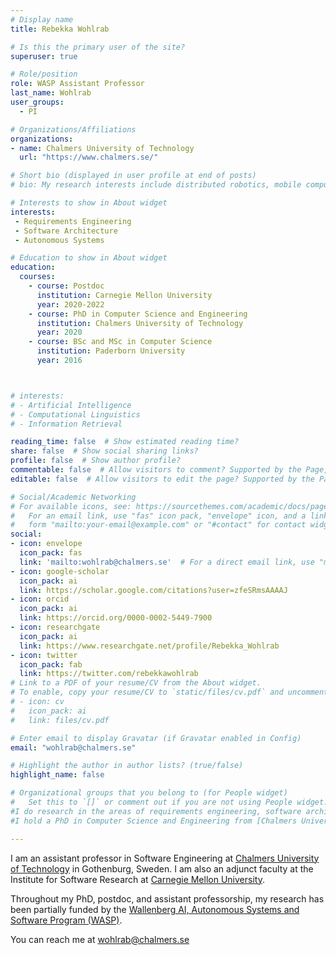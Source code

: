 ```yaml
---
# Display name
title: Rebekka Wohlrab

# Is this the primary user of the site?
superuser: true

# Role/position
role: WASP Assistant Professor
last_name: Wohlrab
user_groups:
  - PI

# Organizations/Affiliations
organizations:
- name: Chalmers University of Technology
  url: "https://www.chalmers.se/"

# Short bio (displayed in user profile at end of posts)
# bio: My research interests include distributed robotics, mobile computing and programmable matter.

# Interests to show in About widget
interests:
 - Requirements Engineering
 - Software Architecture
 - Autonomous Systems

# Education to show in About widget
education:
  courses:
    - course: Postdoc
      institution: Carnegie Mellon University
      year: 2020-2022
    - course: PhD in Computer Science and Engineering
      institution: Chalmers University of Technology
      year: 2020
    - course: BSc and MSc in Computer Science
      institution: Paderborn University
      year: 2016



# interests:
# - Artificial Intelligence
# - Computational Linguistics
# - Information Retrieval

reading_time: false  # Show estimated reading time?
share: false  # Show social sharing links?
profile: false  # Show author profile?
commentable: false  # Allow visitors to comment? Supported by the Page, Post, and Docs content types.
editable: false  # Allow visitors to edit the page? Supported by the Page, Post, and Docs content types.

# Social/Academic Networking
# For available icons, see: https://sourcethemes.com/academic/docs/page-builder/#icons
#   For an email link, use "fas" icon pack, "envelope" icon, and a link in the
#   form "mailto:your-email@example.com" or "#contact" for contact widget.
social:
- icon: envelope
  icon_pack: fas
  link: 'mailto:wohlrab@chalmers.se'  # For a direct email link, use "mailto:test@example.org".
- icon: google-scholar
  icon_pack: ai
  link: https://scholar.google.com/citations?user=zfeSRmsAAAAJ
- icon: orcid
  icon_pack: ai
  link: https://orcid.org/0000-0002-5449-7900
- icon: researchgate
  icon_pack: ai
  link: https://www.researchgate.net/profile/Rebekka_Wohlrab
- icon: twitter
  icon_pack: fab
  link: https://twitter.com/rebekkawohlrab
# Link to a PDF of your resume/CV from the About widget.
# To enable, copy your resume/CV to `static/files/cv.pdf` and uncomment the lines below.
# - icon: cv
#   icon_pack: ai
#   link: files/cv.pdf

# Enter email to display Gravatar (if Gravatar enabled in Config)
email: "wohlrab@chalmers.se"

# Highlight the author in author lists? (true/false)
highlight_name: false

# Organizational groups that you belong to (for People widget)
#   Set this to `[]` or comment out if you are not using People widget.
#I do research in the areas of requirements engineering, software architecture, and self-adaptive/autonomous systems.
#I hold a PhD in Computer Science and Engineering from [Chalmers University of Technology](https://www.chalmers.se/en/departments/cse/organisation/se/Pages/default.aspx) and a BSc and MSc in Computer Science from [Paderborn University](https://www.uni-paderborn.de/), Germany.

---
```


I am an assistant professor in Software Engineering at [Chalmers University of Technology](https://www.chalmers.se/) in Gothenburg, Sweden. I am also an adjunct faculty at the Institute for Software Research at [Carnegie Mellon University](https://cmu.edu/).

Throughout my PhD, postdoc, and assistant professorship, my research has been partially funded by the [Wallenberg AI, Autonomous Systems and Software Program (WASP)](https://wasp-sweden.org/).

You can reach me at wohlrab@chalmers.se
